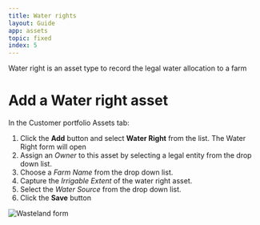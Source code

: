 ```yaml
---
title: Water rights
layout: Guide
app: assets
topic: fixed
index: 5
---
```


Water right is an asset type to record the legal water allocation to a farm

# Add a Water right asset 

In the Customer portfolio Assets tab:

1. Click the **Add** button and select **Water Right** from the list. The Water Right form will open
2. Assign an *Owner* to this asset by selecting a legal entity from the drop down list.
3. Choose a *Farm Name* from the drop down list.
4. Capture the *Irrigable Extent* of the water right asset.
5. Select the *Water Source* from the drop down list.
5. Click the **Save** button

![Wasteland form](/images/guides/assets/ENT_add_water_right.jpg)